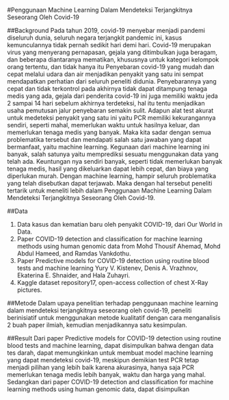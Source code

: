 #Penggunaan Machine Learning Dalam Mendeteksi Terjangkitnya Seseorang Oleh Covid-19

##Background
Pada tahun 2019, covid-19 menyebar menjadi pandemi diseluruh dunia, seluruh negara terjangkit pandemic ini, kasus kemunculannya tidak pernah sedikit hari demi hari. Covid-19 merupakan virus yang menyerang pernapasan, gejala yang ditimbulkan juga beragam, dan beberapa diantaranya mematikan, khususnya untuk kategori kelompok orang tertentu, dan tidak hanya itu Penyebaran covid-19 yang mudah dan cepat melalui udara dan air menjadikan penyakit yang satu ini sempat mendapatkan perhatian dari seluruh peneliti didunia. Penyebarannya yang cepat dan tidak terkontrol pada akhirnya tidak dapat ditampung tenaga medis yang ada, gejala dari penderita covid-19 ini juga memiliki waktu jeda 2 sampai 14 hari sebelum akhirnya terdeteksi, hal itu tentu menjadikan usaha pemutusan jalur penyebaran semakin sulit. Adapun alat test akurat untuk medeteksi penyakit yang satu ini yaitu PCR memiliki kekurangannya sendiri, seperti mahal, memerlukan waktu untuk hasilnya keluar, dan memerlukan tenaga medis yang banyak.
Maka kita sadar dengan semua problematika tersebut dan mendapati salah satu jawaban yang dapat bermanfaat, yaitu machine learning. Kegunaan dari machine learning ini banyak, salah satunya yaitu memprediksi sesuatu menggunakan data yang telah ada. Keuntungan nya sendiri banyak, seperti tidak memerlukan banyak tenaga medis, hasil yang dikeluarkan dapat lebih cepat, dan biaya yang diperlukan murah. 
Dengan machine learning, hampir seluruh problematika yang telah disebutkan dapat terjawab. Maka dengan hal tersebut peneliti tertarik untuk meneliti lebih dalam Penggunaan Machine Learning Dalam Mendeteksi Terjangkitnya Seseorang Oleh Covid-19.

##Data
1. Data kasus dan kematian baru oleh penyakit COVID-19, dari Our World in Data.
2. Paper COVID-19 detection and classification for machine learning methods using human genomic data from Mohd Thousif Ahemad, Mohd Abdul Hameed, and Ramdas Vankdothu.
3. Paper Predictive models for COVID-19 detection using routine blood tests and machine learning Yury V. Kistenev, Denis A. Vrazhnov, Ekaterina E. Shnaider, and Hala Zuhayri.
4. Kaggle dataset repository17, open-access collection of chest X-Ray pictures.

##Metode
Dalam upaya penelitian terhadap penggunaan machine learning dalam mendeteksi terjangkitnya seseorang oleh covid-19, peneliti berinisiatif untuk menggunakan metode kualitatif dengan cara menganalisis 2 buah paper ilmiah, kemudian menjadikannya satu kesimpulan.

##Result
Dari paper Predictive models for COVID-19 detection using routine blood tests and machine learning, dapat disimpulkan bahwa dengan data tes darah, dapat memungkinkan untuk membuat model machine learning yang dapat mendeteksi covid-19, meskipun demikian test PCR tetap menjadi pilihan yang lebih baik karena akurasinya, hanya saja PCR memerlukan tenaga medis lebih banyak, waktu dan harga yang mahal. Sedangkan dari paper COVID-19 detection and classification for machine learning methods using human genomic data, dapat disimpulkan 
